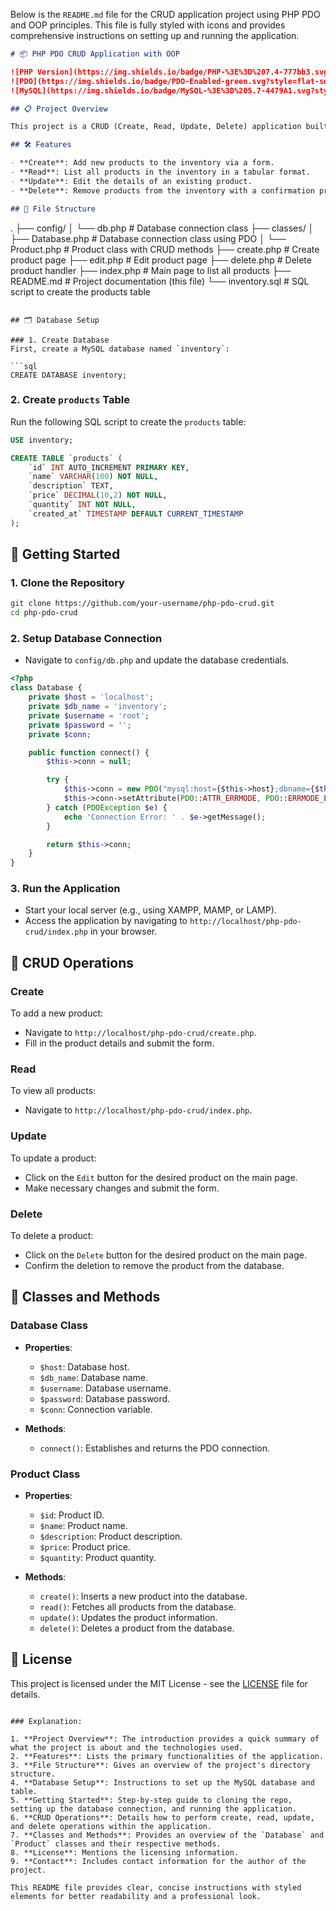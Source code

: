 Below is the `README.md` file for the CRUD application project using PHP PDO and OOP principles. This file is fully styled with icons and provides comprehensive instructions on setting up and running the application.

```markdown
# 📦 PHP PDO CRUD Application with OOP

![PHP Version](https://img.shields.io/badge/PHP-%3E%3D%207.4-777bb3.svg?style=flat-square&logo=php&logoColor=white)
![PDO](https://img.shields.io/badge/PDO-Enabled-green.svg?style=flat-square)
![MySQL](https://img.shields.io/badge/MySQL-%3E%3D%205.7-4479A1.svg?style=flat-square&logo=mysql&logoColor=white)

## 📋 Project Overview

This project is a CRUD (Create, Read, Update, Delete) application built using **PHP Data Objects (PDO)** with **Object-Oriented Programming (OOP)** principles. The application manages a simple inventory system by interacting with a MySQL database. The table includes basic product information like name, description, price, quantity, and the creation timestamp.

## 🛠️ Features

- **Create**: Add new products to the inventory via a form.
- **Read**: List all products in the inventory in a tabular format.
- **Update**: Edit the details of an existing product.
- **Delete**: Remove products from the inventory with a confirmation prompt.

## 📂 File Structure

```
.
├── config/
│   └── db.php           # Database connection class
├── classes/
│   ├── Database.php     # Database connection class using PDO
│   └── Product.php      # Product class with CRUD methods
├── create.php           # Create product page
├── edit.php             # Edit product page
├── delete.php           # Delete product handler
├── index.php            # Main page to list all products
├── README.md            # Project documentation (this file)
└── inventory.sql        # SQL script to create the products table
```

## 🗂️ Database Setup

### 1. Create Database
First, create a MySQL database named `inventory`:

```sql
CREATE DATABASE inventory;
```

### 2. Create `products` Table

Run the following SQL script to create the `products` table:

```sql
USE inventory;

CREATE TABLE `products` (
    `id` INT AUTO_INCREMENT PRIMARY KEY,
    `name` VARCHAR(100) NOT NULL,
    `description` TEXT,
    `price` DECIMAL(10,2) NOT NULL,
    `quantity` INT NOT NULL,
    `created_at` TIMESTAMP DEFAULT CURRENT_TIMESTAMP
);
```

## 🚀 Getting Started

### 1. Clone the Repository

```bash
git clone https://github.com/your-username/php-pdo-crud.git
cd php-pdo-crud
```

### 2. Setup Database Connection

- Navigate to `config/db.php` and update the database credentials.

```php
<?php
class Database {
    private $host = 'localhost';
    private $db_name = 'inventory';
    private $username = 'root';
    private $password = '';
    private $conn;

    public function connect() {
        $this->conn = null;

        try {
            $this->conn = new PDO("mysql:host={$this->host};dbname={$this->db_name}", $this->username, $this->password);
            $this->conn->setAttribute(PDO::ATTR_ERRMODE, PDO::ERRMODE_EXCEPTION);
        } catch (PDOException $e) {
            echo 'Connection Error: ' . $e->getMessage();
        }

        return $this->conn;
    }
}
```

### 3. Run the Application

- Start your local server (e.g., using XAMPP, MAMP, or LAMP).
- Access the application by navigating to `http://localhost/php-pdo-crud/index.php` in your browser.

## 🔧 CRUD Operations

### Create

To add a new product:
- Navigate to `http://localhost/php-pdo-crud/create.php`.
- Fill in the product details and submit the form.

### Read

To view all products:
- Navigate to `http://localhost/php-pdo-crud/index.php`.

### Update

To update a product:
- Click on the `Edit` button for the desired product on the main page.
- Make necessary changes and submit the form.

### Delete

To delete a product:
- Click on the `Delete` button for the desired product on the main page.
- Confirm the deletion to remove the product from the database.

## 🧩 Classes and Methods

### Database Class

- **Properties**:
  - `$host`: Database host.
  - `$db_name`: Database name.
  - `$username`: Database username.
  - `$password`: Database password.
  - `$conn`: Connection variable.

- **Methods**:
  - `connect()`: Establishes and returns the PDO connection.

### Product Class

- **Properties**:
  - `$id`: Product ID.
  - `$name`: Product name.
  - `$description`: Product description.
  - `$price`: Product price.
  - `$quantity`: Product quantity.

- **Methods**:
  - `create()`: Inserts a new product into the database.
  - `read()`: Fetches all products from the database.
  - `update()`: Updates the product information.
  - `delete()`: Deletes a product from the database.

## 📝 License

This project is licensed under the MIT License - see the [LICENSE](LICENSE) file for details.

```

### Explanation:

1. **Project Overview**: The introduction provides a quick summary of what the project is about and the technologies used.
2. **Features**: Lists the primary functionalities of the application.
3. **File Structure**: Gives an overview of the project's directory structure.
4. **Database Setup**: Instructions to set up the MySQL database and table.
5. **Getting Started**: Step-by-step guide to cloning the repo, setting up the database connection, and running the application.
6. **CRUD Operations**: Details how to perform create, read, update, and delete operations within the application.
7. **Classes and Methods**: Provides an overview of the `Database` and `Product` classes and their respective methods.
8. **License**: Mentions the licensing information.
9. **Contact**: Includes contact information for the author of the project.

This README file provides clear, concise instructions with styled elements for better readability and a professional look.
